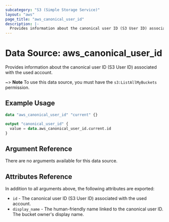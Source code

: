 ```yaml
---
subcategory: "S3 (Simple Storage Service)"
layout: "aws"
page_title: "aws_canonical_user_id"
description: |-
  Provides information about the canonical user ID (S3 User ID) associated with the used account.
---
```


# Data Source: aws_canonical_user_id

Provides information about the canonical user ID (S3 User ID) associated with the used account.

~> **Note** To use this data source, you must have the `s3:ListAllMyBuckets` permission.

## Example Usage

```terraform
data "aws_canonical_user_id" "current" {}

output "canonical_user_id" {
  value = data.aws_canonical_user_id.current.id
}
```

## Argument Reference

There are no arguments available for this data source.

## Attributes Reference

In addition to all arguments above, the following attributes are exported:

* `id` - The canonical user ID (S3 User ID) associated with the used account.
* `display_name` - The human-friendly name linked to the canonical user ID. The bucket owner's display name.
